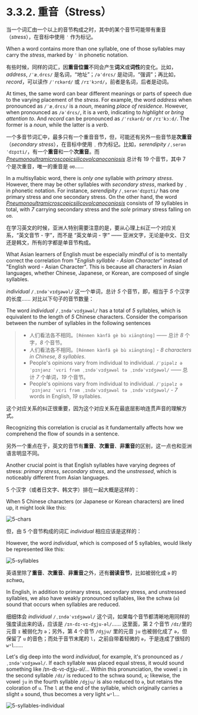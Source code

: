 # 3.3.2. 重音（Stress）

当一个词汇由一个以上的音节构成之时，其中的某个音节可能带有重音（*stress*），在音标中使用 `ˈ` 作为标记。

When a word contains more than one syllable, one of those syllables may carry the *stress*, marked by `ˈ` in phonetic notation.

有些时候，同样的词汇，因**重音位置**不同会产生**词义**或**词性**的变化。比如，*address*, `/ˈæˌdrɛs/` 是名词，“地址”；`/əˈdrɛs/` 是动词，“强调”；再比如，*record*，可以读作 `/ˈrɛkərd/` 或 `/rɪˈkɔrd/`，前者是名词，后者是动词。

At times, the same word can bear different meanings or parts of speech due to the varying placement of the *stress*. For example, the word *address* when pronounced as `/ˈæˌdrɛs/` is a *noun*, meaning *place of residence*. However, when pronounced as `/əˈdrɛs/`, it is a *verb*, indicating to *highlight* or *bring attention to*. And *record* can be pronounced as `/ˈrɛkərd/` or `/rɪˈkɔːd/`. The former is a *noun*, while the latter is a *verb*.

一个多音节词汇中，最多只有一个重音音节，但，可能还有另外一些音节是**次重音**（*secondary stress*），在音标中使用 `ˌ` 作为标记。比如，*serendipity* `/ˌserənˈdɪpɪti/`，有一个**重音**和一个**次重音**。而 *[Pneumonoultramicroscopicsilicovolcanoconiosis](https://en.wikipedia.org/wiki/Pneumonoultramicroscopicsilicovolcanoconiosis)* 总计有 19 个音节，其中 7 个是次重音，唯一的重音是 `oʊ`……

In a multisyllabic word, there is *only one* syllable with *primary stress*. However, there may be other syllables with *secondary stress*, marked by `ˌ` in phonetic notation. For instance, *serendipity* `/ˌserənˈdɪpɪti/` has one primary stress and one secondary stress. On the other hand, the word *[Pneumonoultramicroscopicsilicovolcanoconiosis](https://en.wikipedia.org/wiki/Pneumonoultramicroscopicsilicovolcanoconiosis)* consists of *19* syllables in total, with *7* carrying secondary stress and the *sole* primary stress falling on `oʊ`.

在学习英文的时候，亚洲人特别需要注意的是，要从心理上纠正一个对应关系，“英文音节 - 字”，而不是 “英文单词 - 字” —— 亚洲文字，无论是中文、日文还是韩文，所有的字都是单音节构成。

What Asian learners of English must be especially mindful of is to mentally correct the correlation from "*English syllable - Asian Character*" instead of "English word - Asian Character". This is because all characters in Asian languages, whether Chinese, Japanese, or Korean, are composed of single syllables.

*individual* `/ˌɪndəˈvɪdʒəwəl/` 这一个单词，总计 *5* 个音节，即，相当于 *5* 个汉字的长度…… 对比以下句子的音节数量：

The word *individual* `/ˌɪndəˈvɪdʒəwəl/` has a total of *5* syllables, which is equivalent to the length of *5* Chinese characters. Consider the comparison between the number of syllables in the following sentences

> * 人们看法各不相同。`[Rénmen kànfǎ gè bù xiāngtóng]` —— 总计 *8* 个字，*8* 个音节。
> * 人们看法各不相同。`[Rénmen kànfǎ gè bù xiāngtóng]` - *8 characters in Chinese, 8 syllables*.
> * People's opinions vary from individual to individual. `/ˈpipəlz əˈpɪnjənz ˈvɛri frəm ˌɪndəˈvɪdʒəwəl tə ˌɪndəˈvɪdʒəwəl/` —— 总计 *7* 个单词，*19* 个音节。
> * People's opinions vary from individual to individual. `/ˈpipəlz əˈpɪnjənz ˈvɛri frəm ˌɪndəˈvɪdʒəwəl tə ˌɪndəˈvɪdʒəwəl/` - *7* words in English, *19* syllables.

这个对应关系的纠正很重要，因为这个对应关系在最底层影响连贯声音的理解方式。

Recognizing this correlation is crucial as it fundamentally affects how we comprehend the flow of sounds in a sentence.

另外一个重点在于，英文的音节有**重音**、**次重音**、**非重音**的区别，这一点也和亚洲语言明显不同。

Another crucial point is that English syllables have varying degrees of stress: *primary stress*, *secondary stress*, and the *unstressed*, which is noticeably different from Asian languages.

5 个汉字（或者日文字、韩文字）排在一起大概是这样的：

When 5 Chinese characters (or Japanese or Korean characters) are lined up, it might look like this:

![5-chars](/images/5-chars.svg)

但，由 5 个音节构成的词汇 *individual* 相应应该是这样的：

However, the word *individual*, which is composed of 5 syllables, would likely be represented like this:

![5-syllables](/images/5-syllables.svg)

英语里除了**重音**、**次重音**、**非重音**之外，还有**弱读音节**，比如被弱化成 `ə` 的 *schwa*。

In English, in addition to primary stress, secondary stress, and unstressed syllables, we also have weakly pronounced syllables, like the schwa (`ə`) sound that occurs when syllables are reduced.

细细体会 *individual* `/ˌɪndəˈvɪdʒəwəl/` 这个词，如果每个音节都清晰地用同样的强度读出来的话，应该是 `/ɪn-dɪ-vɪ-dʒju-əl/`…… 这里面，第 2 个音节 `/dɪ/`里的元音 `ɪ` 被弱化为 `ə`；另外，第 4 个音节 `/dʒju/` 里的元音 `ju` 也被弱化成了 `ə`，但保留了 `u` 的音色；而处于音节末尾的 `l`，之前自带着轻微的 `ə`，于是连成了很轻的 `wᵊl`……

Let's dig deep into the word *individual*, for example, it's pronounced as `/ˌɪndəˈvɪdʒəwəl/`. If each syllable was placed equal stress, it would sound something like /ɪn-dɪ-vɪ-dʒju-əl/... Within this pronunciation, the vowel `ɪ` in the second syllable `/dɪ/` is reduced to the schwa sound, `ə`; likewise, the vowel `ju` in the fourth syllable `/dʒju/` is also reduced to `ə`, but retains the coloration of `u`. The `l` at the end of the syllable, which originally carries a slight `ə` sound, thus becomes a very light `wᵊl`...

![5-syllables-individual](/images/5-syllables-individual.svg)
